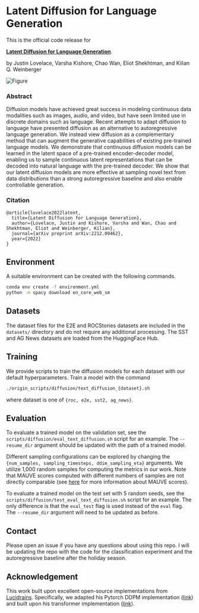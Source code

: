 # Latent Diffusion for Language Generation

This is the official code release for

[**Latent Diffusion for Language Generation**](https://arxiv.org/abs/2212.09462).

by Justin Lovelace, Varsha Kishore, Chao Wan, Eliot Shekhtman, and Kilian Q. Weinberger

![Figure](figures/method.png)

### Abstract
Diffusion models have achieved great success in modeling continuous data modalities such as images, audio, and video, but have seen limited use in discrete domains such as language. Recent attempts to adapt diffusion to language have presented diffusion as an alternative to autoregressive language generation. We instead view diffusion as a complementary method that can augment the generative capabilities of existing pre-trained language models. We demonstrate that continuous diffusion models can be learned in the latent space of a pre-trained encoder-decoder model, enabling us to sample continuous latent representations that can be decoded into natural language with the pre-trained decoder. We show that our latent diffusion models are more effective at sampling novel text from data distributions than a strong autoregressive baseline and also enable controllable generation.

### Citation
```
@article{lovelace2022latent,
  title={Latent Diffusion for Language Generation},
  author={Lovelace, Justin and Kishore, Varsha and Wan, Chao and Shekhtman, Eliot and Weinberger, Kilian},
  journal={arXiv preprint arXiv:2212.09462},
  year={2022}
}
```


## Environment
A suitable environment can be created with the following commands. 
```bash
conda env create -f environment.yml
python -m spacy download en_core_web_sm
```

## Datasets

The dataset files for the E2E and ROCStories datasets are included in the `datasets/` directory and do not require any additional processing. The SST and AG News datasets are loaded from the HuggingFace Hub.

## Training

We provide scripts to train the diffusion models for each dataset with our default hyperparameters. Train a model with the command 
```bash
./origin_scripts/diffusion/text_diffusion_{dataset}.sh
``` 
where dataset is one of `{roc, e2e, sst2, ag_news}`.

## Evaluation
To evaluate a trained model on the validation set, see the `scripts/diffusion/eval_text_diffusion.sh` script for an example. The `--resume_dir` argument should be updated with the path of a trained model. 


Different sampling configurations can be explored by changing the `{num_samples, sampling_timesteps, ddim_sampling_eta}` arguments. We utilize 1,000 random samples for computing the metrics in our work. Note that MAUVE scores computed with different numbers of samples are not directly comparable (see [here](https://github.com/krishnap25/mauve) for more information about MAUVE scores).

To evaluate a trained model on the test set with 5 random seeds, see the `scripts/diffusion/test_eval_text_diffusion.sh` script for an example. The only difference is that the `eval_test` flag is used instead of the `eval` flag. The `--resume_dir` argument will need to be updated as before.

## Contact
Please open an issue if you have any questions about using this repo. I will be updating the repo with the code for the classification experiment and the autoregressive baseline after the holiday season.


## Acknowledgement
This work built upon excellent open-source implementations from [Lucidrains](https://github.com/lucidrains). Specifically, we adapted his Pytorch DDPM implementation ([link](https://github.com/lucidrains/denoising-diffusion-pytorch)) and built upon his transformer implementation ([link](https://github.com/lucidrains/x-transformers)).